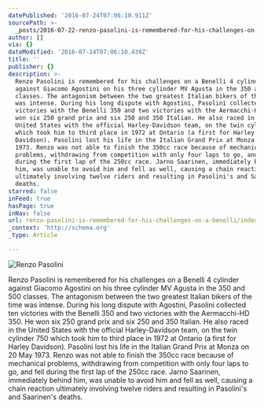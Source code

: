 ```yaml
---
datePublished: '2016-07-24T07:06:10.911Z'
sourcePath: >-
  _posts/2016-07-22-renzo-pasolini-is-remembered-for-his-challenges-on-a-benelli.md
author: []
via: {}
dateModified: '2016-07-24T07:06:10.438Z'
title: ''
publisher: {}
description: >-
  Renzo Pasolini is remembered for his challenges on a Benelli 4 cylinder
  against Giacomo Agostini on his three cylinder MV Agusta in the 350 and 500
  classes. The antagonism between the two greatest Italian bikers of the time
  was intense. During his long dispute with Agostini, Pasolini collected ten
  victories with the Benelli 350 and two victories with the Aermacchi-HD 350. He
  won six 250 grand prix and six 250 and 350 Italian. He also raced in the
  United States with the official Harley-Davidson team, on the twin cylinder 750
  which took him to third place in 1972 at Ontario (a first for Harley
  Davidson). Pasolini lost his life in the Italian Grand Prix at Monza on 20 May
  1973. Renzo was not able to finish the 350cc race because of mechanical
  problems, withdrawing from competition with only four laps to go, and fell
  during the first lap of the 250cc race. Jarno Saarinen, immediately behind
  him, was unable to avoid him and fell as well, causing a chain reaction
  ultimately involving twelve riders and resulting in Pasolini's and Saarinen's
  deaths.
starred: false
inFeed: true
hasPage: true
inNav: false
url: renzo-pasolini-is-remembered-for-his-challenges-on-a-benelli/index.html
_context: 'http://schema.org'
_type: Article

---
```

![Renzo Pasolini](https://the-grid-user-content.s3-us-west-2.amazonaws.com/fb133f16-14a9-44c7-bab8-b89329b0a2fd.jpg)

Renzo Pasolini is remembered for his challenges on a Benelli 4 cylinder against Giacomo Agostini on his three cylinder MV Agusta in the 350 and 500 classes. The antagonism between the two greatest Italian bikers of the time was intense. During his long dispute with Agostini, Pasolini collected ten victories with the Benelli 350 and two victories with the Aermacchi-HD 350\. He won six 250 grand prix and six 250 and 350 Italian. He also raced in the United States with the official Harley-Davidson team, on the twin cylinder 750 which took him to third place in 1972 at Ontario (a first for Harley Davidson). Pasolini lost his life in the Italian Grand Prix at Monza on 20 May 1973\. Renzo was not able to finish the 350cc race because of mechanical problems, withdrawing from competition with only four laps to go, and fell during the first lap of the 250cc race. Jarno Saarinen, immediately behind him, was unable to avoid him and fell as well, causing a chain reaction ultimately involving twelve riders and resulting in Pasolini's and Saarinen's deaths.